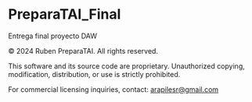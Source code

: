 # PreparaTAI_Final
Entrega final proyecto DAW 


© 2024 Ruben PreparaTAI. All rights reserved.

This software and its source code are proprietary. Unauthorized copying, modification, distribution, or use is strictly prohibited.

For commercial licensing inquiries, contact: arapilesr@gmail.com
